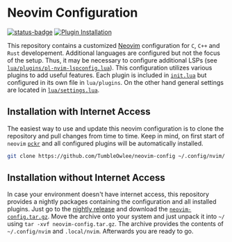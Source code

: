 # Neovim Configuration

[![status-badge](https://github-ci.code-ape.dev/api/badges/6/status.svg?workflow=Package)](https://github-ci.code-ape.dev/repos/6)
[![Plugin Installation](https://github.com/TumbleOwlee/neovim-config/actions/workflows/cache.yml/badge.svg)](https://github.com/TumbleOwlee/neovim-config/actions/workflows/cache.yml)

This repository contains a customized [Neovim](https://github.com/neovim/neovim) configuration for `C`, `C++` and `Rust` developement. Additional languages are configured but not the focus of the setup. Thus, it may be necessary to configure additional LSPs (see [`lua/plugins/pl-nvim-lspconfig.lua`](https://github.com/TumbleOwlee/neovim-config/blob/main/lua/plugins/pl-nvim-lspconfig.lua)). This configuration utilizes various plugins to add useful features. Each plugin is included in [`init.lua`](https://github.com/TumbleOwlee/neovim-config/blob/main/init.lua) but configured in its own file in `lua/plugins`.  On the other hand general settings are located in [`lua/settings.lua`](https://github.com/TumbleOwlee/neovim-config/blob/main/lua/settings.lua).

## Installation with Internet Access

The easiest way to use and update this neovim configuration is to clone the repository and pull changes from time to time. Keep in mind, on first start of `neovim` [`pckr`](https://github.com/lewis6991/pckr.nvim) and all configured plugins will be automatically installed.

```bash
git clone https://github.com/TumbleOwlee/neovim-config ~/.config/nvim/
```

## Installation without Internet Access

In case your environment doesn't have internet access, this repository provides a nightly packages containing the configuration and all installed plugins. Just go to the [nightly release](https://github.com/TumbleOwlee/neovim-config/releases/tag/nightly) and download the [`neovim-config.tar.gz`](https://github.com/TumbleOwlee/neovim-config/releases/download/nightly/neovim-config.tar.gz). Move the archive onto your system and just unpack it into `~/` using `tar -xvf neovim-config.tar.gz`. The archive provides the contents of `~/.config/nvim` and `.local/nvim`. Afterwards you are ready to go.
